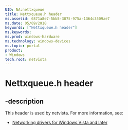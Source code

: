 ```yaml
---
UID: NA:nettxqueue
title: Nettxqueue.h header
ms.assetid: 6871a8e7-5bb5-3075-975a-1364c3509ae7
ms.date: 05/09/2018
keywords: ["Nettxqueue.h header"]
ms.keywords: 
ms.prod: windows-hardware
ms.technology: windows-devices
ms.topic: portal
product:
- Windows
tech.root: netvista
---
```


# Nettxqueue.h header


## -description


This header is used by netvista. For more information, see:

- [Networking drivers for Windows Vista and later](../_netvista/index.md)
